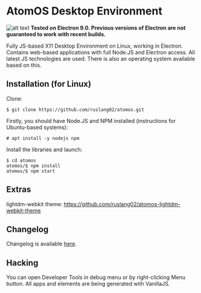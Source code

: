 # AtomOS Desktop Environment

![alt text](https://raw.githubusercontent.com/ruslang02/atomos/master/PREVIEW.png)
**Tested on Electron 9.0. Previous versions of Electron are not guaranteed to work with recent builds.**

Fully JS-based X11 Desktop Environment on Linux, working in Electron.
Contains web-based applications with full Node.JS and Electron access. All latest JS technologies are used.
There is also an operating system available based on this.

## Installation (for Linux)

Clone:
```
$ git clone https://github.com/ruslang02/atomos.git
```

Firstly, you should have Node.JS and NPM installed (instructions for Ubuntu-based systems):
```
# apt install -y nodejs npm
```
Install the libraries and launch:
```
$ cd atomos
atomos/$ npm install
atomos/$ npm start
```

## Extras
lightdm-webkit theme: https://github.com/ruslang02/atomos-lightdm-webkit-theme

## Changelog
Changelog is available [here](https://github.com/ruslang02/atomos/blob/master/CHANGELOG.md).

## Hacking
You can open Developer Tools in debug menu or by right-clicking Menu button.
All apps and elements are being generated with VanillaJS.
